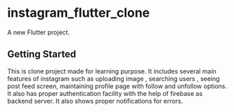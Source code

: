 # instagram_flutter_clone

A new Flutter project.

## Getting Started

This is clone project made for learning purpose.
It includes several main features of instagram such as uploading image , searching users , seeing post feed screen, maintaining profile page with follow and unfollow options.
It also has proper authentication facility with the help of firebase as backend server.
It also shows proper notifications for errors.
